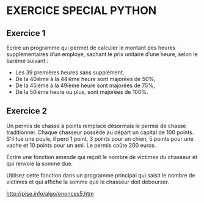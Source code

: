 # EXERCICE SPECIAL PYTHON

## Exercice 1

  Ecrire un programme qui permet de calculer le montant des heures supplémentaires d’un employé, sachant le prix unitaire d’une heure,  selon le barème suivant :

   - Les 39 premières heures sans supplément,
   - De la 40ième à la 44ième heure sont majorées de 50%,
   - De la 45ième à la 49ième heure sont majorées de 75%,
   - De la 50ième heure ou plus, sont majorées de 100%.
   
## Exercice 2

  Un permis de chasse à points remplace désormais le permis de chasse traditionnel. Chaque chasseur possède au départ un capital de 100 points. S'il tue une poule, il perd 1 point, 3 points pour un chien, 5 points pour une vache et 10 points pour un ami. Le permis coûte 200 euros.

  Écrire une fonction amende qui reçoit le nombre de victimes du chasseur et qui renvoie la somme due.

  Utilisez cette fonction dans un programme principal qui saisit le nombre de victimes et qui affiche la somme que le chasseur doit débourser.


http://pise.info/algo/enonces5.htm
